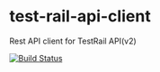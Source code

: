 # test-rail-api-client
Rest API client for TestRail API(v2)

[![Build Status](https://travis-ci.org/apanashchenko/test-rail-api-client.svg?branch=master)](https://travis-ci.org/apanashchenko/test-rail-api-client)
